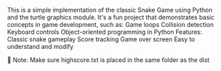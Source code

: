 This is a simple implementation of the classic Snake Game using Python and the turtle graphics module. It's a fun project that demonstrates basic concepts in game development, such as:
Game loops
Collision detection
Keyboard controls
Object-oriented programming in Python
Features:
Classic snake gameplay
Score tracking
Game over screen
Easy to understand and modify

📄 Note: Make sure highscore.txt is placed in the same folder as the dist